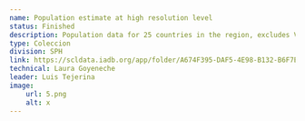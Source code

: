 ```yaml
---
name: Population estimate at high resolution level
status: Finished
description: Population data for 25 countries in the region, excludes Venezuela, assigned to blocks of 1 second arc and provided in a combination of CSV files and geotiff optimized for the cloud.These estimates use automatic learning models in high -resolution digital Globe satellite images and census data.These data were processed so that the identified population points are within the limits of the administrative layers.
type: Coleccion
division: SPH
link: https://scldata.iadb.org/app/folder/A674F395-DAF5-4E98-B132-B6F7E07ADC64
technical: Laura Goyeneche
leader: Luis Tejerina
image: 
    url: 5.png
    alt: x
---
```

    
